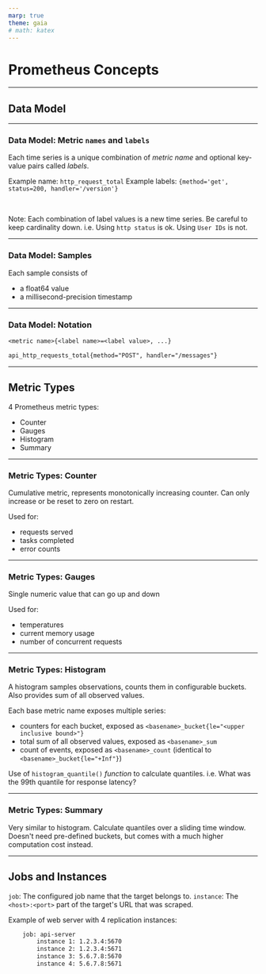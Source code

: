 ```yaml
---
marp: true
theme: gaia
# math: katex
---
```


# Prometheus Concepts

---

## Data Model

---

### Data Model: Metric `names` and `labels`

Each time series is a unique combination of _metric name_ and optional key-value pairs called _labels_.

Example name: `http_request_total`
Example labels: `{method='get', status=200, handler='/version'}`

<br> 

Note: Each combination of label values is a new time series.  Be careful to keep cardinality down.
i.e. Using `http status` is ok.  Using `User IDs` is not.

---

### Data Model: Samples

Each sample consists of

* a float64 value
* a millisecond-precision timestamp

---

### Data Model: Notation

```txt
<metric name>{<label name>=<label value>, ...}
```

```txt
api_http_requests_total{method="POST", handler="/messages"}
```

---

## Metric Types

4 Prometheus metric types:

* Counter
* Gauges
* Histogram
* Summary

---

### Metric Types: Counter

Cumulative metric, represents monotonically increasing counter.
Can only increase or be reset to zero on restart.

Used for:

* requests served
* tasks completed
* error counts

---

### Metric Types: Gauges

Single numeric value that can go up and down

Used for:

* temperatures
* current memory usage
* number of concurrent requests

---

### Metric Types: Histogram

A histogram samples observations, counts them in configurable buckets.
Also provides sum of all observed values.

Each base metric name exposes multiple series:

* counters for each bucket, exposed as `<basename>_bucket{le="<upper inclusive bound>"}`
* total sum of all observed values, exposed as `<basename>_sum`
* count of events, exposed as `<basename>_count` (identical to `<basename>_bucket{le="+Inf"}`)

Use of `histogram_quantile()` _function_ to calculate quantiles.
i.e. What was the 99th quantile for response latency?

<!--
Can be used for Apdex ("Application Performance Index") calculations:
$$
    Apdex_t = \dfrac{SatisfiedCount + (0.5 * ToleratingCount) + (0 * FrustratedCount)}{TotalSamples}
$$
-->
---

### Metric Types: Summary

Very similar to histogram.
Calculate quantiles over a sliding time window.
Doesn't need pre-defined buckets, but comes with a much higher computation cost instead.

---

## Jobs and Instances

`job`: The configured job name that the target belongs to.
`instance`: The `<host>:<port>` part of the target's URL that was scraped.

Example of web server with 4 replication instances:

```txt
    job: api-server
        instance 1: 1.2.3.4:5670
        instance 2: 1.2.3.4:5671
        instance 3: 5.6.7.8:5670
        instance 4: 5.6.7.8:5671
```
